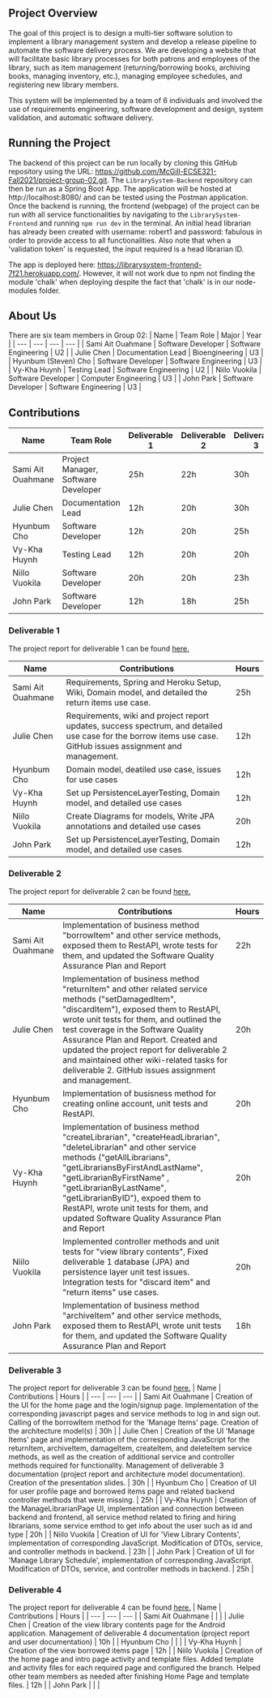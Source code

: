 ## Project Overview
The goal of this project is to design a multi-tier software solution to implement a library management system and develop a release pipeline to automate the software delivery process. We are developing a website that will facilitate basic library processes for both patrons and employees of the library, such as item management (returning/borrowing books, archiving books, managing inventory, etc.), managing employee schedules, and registering new library members.

This system will be implemented by a team of 6 individuals and involved the use of requirements engineering, software development and design, system validation, and automatic software delivery.

## Running the Project
The backend of this project can be run locally by cloning this GitHub repository using the URL: https://github.com/McGill-ECSE321-Fall2021/project-group-02.git. The `LibrarySystem-Backend` repository can then be run as a Spring Boot App. The application will be hosted at http://localhost:8080/ and can be tested using the Postman application. Once the backend is running, the frontend (webpage) of the project can be run with all service functionalities by navigating to the `LibrarySystem-Frontend` and running `npm run dev` in the terminal. An initial head librarian has already been created with username: robert1 and password: fabulous in order to provide access to all functionalities. Also note that when a 'validation token' is requested, the input required is a head librarian ID.

The app is deployed here: https://librarysystem-frontend-7f21.herokuapp.com/. However, it will not work due to npm not finding the module 'chalk' when deploying despite the fact that 'chalk' is in our node-modules folder.

## About Us
There are six team members in Group 02: 
| Name | Team Role | Major | Year |
| --- | --- | --- | --- |
| Sami Ait Ouahmane | Software Developer | Software Engineering | U2 | 
| Julie Chen | Documentation Lead | Bioengineering | U3 |
| Hyunbum (Steven) Cho | Software Developer | Software Engineering | U3 |
| Vy-Kha Huynh | Testing Lead  | Software Engineering | U2 |
| Niilo Vuokila | Software Developer | Computer Engineering | U3 |
| John Park | Software Developer | Software Engineering | U3 |

## Contributions
| Name | Team Role | Deliverable 1 | Deliverable 2 | Deliverable 3 | Deliverable 4 |
| --- | --- | --- | --- | --- | --- |
| Sami Ait Ouahmane | Project Manager, Software Developer | 25h | 22h | 30h |  |
| Julie Chen | Documentation Lead | 12h | 20h | 30h |  |
| Hyunbum Cho | Software Developer | 12h | 20h | 25h |  |
| Vy-Kha Huynh | Testing Lead  | 12h | 20h | 20h | 12h |
| Niilo Vuokila | Software Developer | 20h | 20h | 23h | 12h |
| John Park | Software Developer | 12h | 18h | 25h |  |
 
 ### Deliverable 1
 The project report for deliverable 1 can be found [here.](https://github.com/McGill-ECSE321-Fall2021/project-group-02/wiki/Project-Report---Deliverable-1)
 
 | Name | Contributions | Hours |
| --- | --- | --- |
| Sami Ait Ouahmane | Requirements, Spring and Heroku Setup, Wiki, Domain model, and detailed the return items use case. | 25h |
| Julie Chen | Requirements, wiki and project report updates, success spectrum, and detailed use case for the borrow items use case. GitHub issues assignment and management. | 12h |
| Hyunbum Cho | Domain model, deatiled use case, issues for use cases | 12h |
| Vy-Kha Huynh | Set up PersistenceLayerTesting, Domain model, and detailed use cases  | 12h |
| Niilo Vuokila | Create Diagrams for models, Write JPA annotations and detailed use cases | 20h |
| John Park | Set up PersistenceLayerTesting, Domain model, and detailed use cases | 12h |

 ### Deliverable 2
 The project report for deliverable 2 can be found [here.](https://github.com/McGill-ECSE321-Fall2021/project-group-02/wiki/Project-Report-Deliverable-2)
 
 | Name | Contributions | Hours |
| --- | --- | --- |
| Sami Ait Ouahmane | Implementation of business method "borrowItem" and other service methods, exposed them to RestAPI, wrote tests for them, and updated the Software Quality Assurance Plan and Report | 22h |
| Julie Chen | Implementation of business method "returnItem" and other related service methods ("setDamagedItem", "discardItem"), exposed them to RestAPI, wrote unit tests for them, and outlined the test coverage in the Software Quality Assurance Plan and Report. Created and updated the project report for deliverable 2 and maintained other wiki-related tasks for deliverable 2. GitHub issues assignment and management. | 20h |
| Hyunbum Cho | Implementation of busisness method for creating online account, unit tests and RestAPI. | 20h |
| Vy-Kha Huynh | Implementation of business method "createLibrarian", "createHeadLibrarian", "deleteLibrarian" and other service methods ("getAllLibrarians", "getLibrariansByFirstAndLastName", "getLibrarianByFirstName" , "getLibrarianByLastName", "getLibrarianByID"), expoed them to RestAPI, wrote unit tests for them, and updated Software Quality Assurance Plan and Report | 20h |
| Niilo Vuokila | Implemented controller methods and unit tests for "view library contents", Fixed deliverable 1 database (JPA) and persistence layer unit test issues. Integration tests for "discard item" and "return items" use cases. | 20h |
| John Park | Implementation of business method "archiveItem" and other service methods, exposed them to RestAPI, wrote unit tests for them, and updated the Software Quality Assurance Plan and Report | 18h |

### Deliverable 3
The project report for deliverable 3 can be found [here.](https://github.com/McGill-ECSE321-Fall2021/project-group-02/wiki/Project-Report-Deliverable-3)
| Name | Contributions | Hours |
| --- | --- | --- |
| Sami Ait Ouahmane | Creation of the UI for the home page and the login/signup page. Implementation of the corresponding javascript pages and service methods to log in and sign out. Calling of the borrowItem method for the 'Manage Items' page. Creation of the architecture model(s) | 30h |
| Julie Chen | Creation of the UI 'Manage Items' page and implementation of the corresponding JavaScript for the returnItem, archiveItem, damageItem, createItem, and deleteItem service methods, as well as the creation of additional service and controller methods required for functionality. Management of deliverable 3 documentation (project report and architecture model documentation). Creation of the presentation slides. | 30h |
| Hyunbum Cho | Creation of UI for user profile page and borrowed items page and related backend controller methods that were missing. | 25h |
| Vy-Kha Huynh | Creation of the ManageLibrarianPage UI, implementation and connection between backend and frontend, all service method related to firing and hiring librarians, some service emthod to get info about the user such as id and type | 20h |
| Niilo Vuokila | Creation of UI for 'View Library Contents', implementation of corresponding JavaScript. Modification of DTOs, service, and controller methods in backend. | 23h |
| John Park | Creation of UI for 'Manage Library Schedule', implementation of corresponding JavaScript. Modification of DTOs, service, and controller methods in backend. | 25h |

### Deliverable 4
The project report for deliverable 4 can be found [here.](https://github.com/McGill-ECSE321-Fall2021/project-group-02/wiki/Project-Report-Deliverable-4)
| Name | Contributions | Hours |
| --- | --- | --- |
| Sami Ait Ouahmane |  |  |
| Julie Chen | Creation of the view library contents page for the Android application. Management of deliverable 4 documentation (project report and user documentation) | 10h |
| Hyunbum Cho |  |  |
| Vy-Kha Huynh | Creation of the view borrowed items page | 12h |
| Niilo Vuokila | Creation of the home page and intro page activity and template files. Added template and activity files for each required page and configured the branch. Helped other team members as needed after finishing Home Page and template files. | 12h |
| John Park |  |  |
